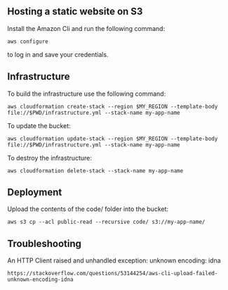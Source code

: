 ## Hosting a static website on S3

Install the Amazon Cli and run the following command:

    aws configure
	
to log in and save your credentials.

## Infrastructure

To build the infrastructure use the following command:

    aws cloudformation create-stack --region $MY_REGION --template-body file://$PWD/infrastructure.yml --stack-name my-app-name

To update the bucket:

    aws cloudformation update-stack --region $MY_REGION --template-body file://$PWD/infrastructure.yml --stack-name my-app-name

To destroy the infrastructure:

    aws cloudformation delete-stack --stack-name my-app-name

## Deployment

Upload the contents of the code/ folder into the bucket:
    
    aws s3 cp --acl public-read --recursive code/ s3://my-app-name/

## Troubleshooting

An HTTP Client raised and unhandled exception: unknown encoding: idna

    https://stackoverflow.com/questions/53144254/aws-cli-upload-failed-unknown-encoding-idna
